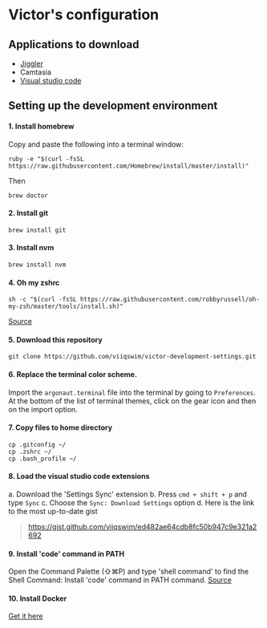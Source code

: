 # Victor's configuration


## Applications to download

- [Jiggler](http://www.sticksoftware.com/software/Jiggler.html)
- Camtasia
- [Visual studio code](https://code.visualstudio.com/download)


## Setting up the development environment

#### 1. Install homebrew

Copy and paste the following into a terminal window:
```
ruby -e "$(curl -fsSL https://raw.githubusercontent.com/Homebrew/install/master/install)"
```
Then
```
brew doctor
```

#### 2. Install git

```
brew install git
```

#### 3. Install nvm

```
brew install nvm
```

#### 4. Oh my zshrc

```
sh -c "$(curl -fsSL https://raw.githubusercontent.com/robbyrussell/oh-my-zsh/master/tools/install.sh)"
```
[Source](https://github.com/robbyrussell/oh-my-zsh#via-curl)

#### 5. Download this repository

```
git clone https://github.com/viiqswim/victor-development-settings.git
```

#### 6. Replace the terminal color scheme.

Import the `argonaut.terminal` file into the terminal by going to `Preferences`. At the bottom of the list of terminal themes, click on the gear icon and then on the import option.

#### 7. Copy files to home directory

```
cp .gitconfig ~/
cp .zshrc ~/
cp .bash_profile ~/
```

#### 8. Load the visual studio code extensions

a. Download the 'Settings Sync' extension
b. Press `cmd + shift + p` and type `Sync`
c. Choose the `Sync: Download Settings` option
d. Here is the link to the most up-to-date gist
> https://gist.github.com/viiqswim/ed482ae64cdb8fc50b947c9e321a2692

#### 9. Install 'code' command in PATH

Open the Command Palette (⇧⌘P) and type 'shell command' to find the Shell Command: Install 'code' command in PATH command.
[Source](https://code.visualstudio.com/docs/setup/mac#_launching-from-the-command-line)

#### 10. Install Docker
[Get it here](https://docs.docker.com/docker-for-mac/install/)
